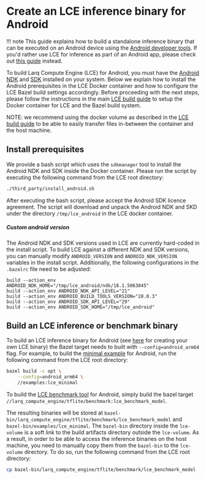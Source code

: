 # Create an LCE inference binary for Android

!!! note
    This guide explains how to build a standalone inference binary that can be executed on an Android device using the [Android developer tools](https://developer.android.com/studio/command-line/adb#shellcommands). If you'd rather use LCE for inference as part of an Android app, please check out [this guide](/compute-engine/quickstart_android) instead.

To build Larq Compute Engine (LCE) for Android,
you must have the [Android NDK](https://developer.android.com/ndk) and
[SDK](https://developer.android.com/studio) installed on your system.
Below we explain how to install the Android prerequisites in the LCE
Docker container and how to configure the LCE Bazel build settings
accordingly. Before proceeding with the next steps, please follow
the instructions in the main [LCE build guide](/compute-engine/build/) to setup
the Docker container for LCE and the Bazel build system.

NOTE: we recommend using the docker volume as described in the
[LCE build guide](/compute-engine/build/) to be able to easily transfer
files in-between the container and the host machine.

## Install prerequisites

We provide a bash script which uses the `sdkmanager` tool
to install the Android NDK and SDK inside the Docker container.
Please run the script by executing the following command from the LCE
root directory:

```bash
./third_party/install_android.sh
```

After executing the bash script, please accept the Android SDK licence agreement.
The script will download and unpack the Android NDK and SKD under the directory
`/tmp/lce_android` in the LCE docker container.

##### Custom android version #####

The Android NDK and SDK versions used in LCE are currently hard-coded in the
install script.
To build LCE against a different NDK and SDK versions, you can manually
modify `ANDROID_VERSION` and `ANDROID_NDK_VERSION` variables in the
install script. Additionally, the following configurations in the `.bazelrc`
file need to be adjusted:

```shell
build --action_env ANDROID_NDK_HOME="/tmp/lce_android/ndk/18.1.5063045"
build --action_env ANDROID_NDK_API_LEVEL="21"
build --action_env ANDROID_BUILD_TOOLS_VERSION="28.0.3"
build --action_env ANDROID_SDK_API_LEVEL="29"
build --action_env ANDROID_SDK_HOME="/tmp/lce_android"
```

## Build an LCE inference or benchmark binary

To build an LCE inference binary for Android (see [here](/compute-engine/inference/) for creating your
own LCE binary) the Bazel target needs to built with `--config=android_arm64` flag.
For example, to build the [minimal example](https://github.com/larq/compute-engine/blob/master/examples/lce_minimal.cc) for Android,
run the following command from the LCE root directory:

```bash
bazel build -c opt \
    --config=android_arm64 \
    //examples:lce_minimal
```

To build the [LCE benchmark tool](https://github.com/larq/compute-engine/tree/master/larq_compute_engine/tflite/benchmark)
for Android, simply build the bazel target
`//larq_compute_engine/tflite/benchmark:lce_benchmark_model`.

The resulting binaries will be stored at
`bazel-bin/larq_compute_engine/tflite/benchmark/lce_benchmark_model`
and `bazel-bin/examples/lce_minimal`.
The `bazel-bin` directory inside the `lce-volume` is a soft link to
the build artifacts directory outside the `lce-volume`.
As a result, in order to be able to access the inference binaries on the host machine,
you need to manually copy them from the `bazel-bin` to the `lce-volume` directory.
To do so, run the following command from the LCE root directory:

```bash
cp bazel-bin/larq_compute_engine/tflite/benchmark/lce_benchmark_model .
```
